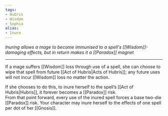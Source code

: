 ```yaml
---
tags:
- Hubris
- Wisdom
- Sophia
alias:
- Inure
---
```


_Inuring allows a mage to become immunised to a spell's [[Wisdom]]-damaging effects, but in return makes it a [[Paradox]] magnet_

---

If a mage suffers [[Wisdom]] loss through use of a spell, she can choose to wipe that spell from future [[Act of Hubris|Acts of Hubris]]; any future uses will not incur [[Wisdom]] loss no matter the action. 

If she chooses to do this, to inure herself to the spell’s [[Act of Hubris|Hubris]], it forever becomes a [[Paradox]] risk.\
From that point forward, every use of the inured spell forces a base two-die [[Paradox]] risk. Your character may inure herself to the effects of one spell per dot of her [[Gnosis]].